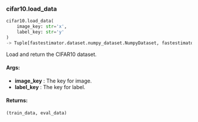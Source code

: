 

### cifar10.load_data
```python
cifar10.load_data(
	image_key: str='x',
	label_key: str='y'
)
-> Tuple[fastestimator.dataset.numpy_dataset.NumpyDataset, fastestimator.dataset.numpy_dataset.NumpyDataset]
```
Load and return the CIFAR10 dataset.


#### Args:

* **image_key** :  The key for image.
* **label_key** :  The key for label.

#### Returns:
    (train_data, eval_data)